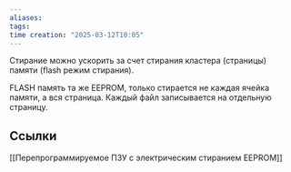 ```yaml
---
aliases: 
tags: 
time creation: "2025-03-12T10:05"
---
```

Стирание можно ускорить за счет стирания кластера (страницы) памяти (flash режим стирания). 

FLASH память та же EEPROM, только стирается не каждая ячейка памяти, а вся страница. Каждый файл записывается на отдельную страницу.
## Ссылки

[[Перепрограммируемое ПЗУ с электрическим стиранием EEPROM]]